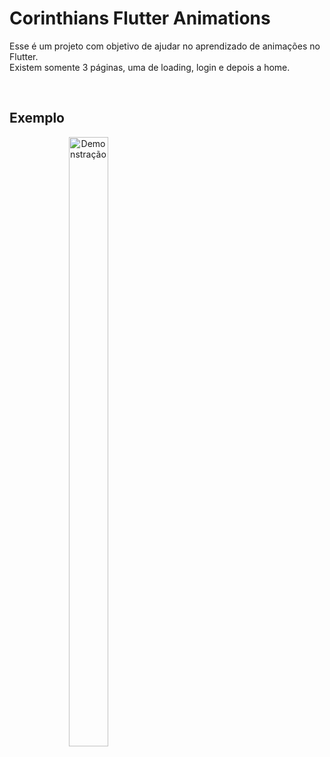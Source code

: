 # Corinthians Flutter Animations

Esse é um projeto com objetivo de ajudar no aprendizado de animações no Flutter.
<br>
Existem somente 3 páginas, uma de loading, login e depois a home.

<br>

## Exemplo

<div style="width: 50%; text-align: center;">
<img src="https://github.com/jonathastassi/flutter_animations_example/blob/main/example.gif" width="50%" alt="Demonstração">
</div>